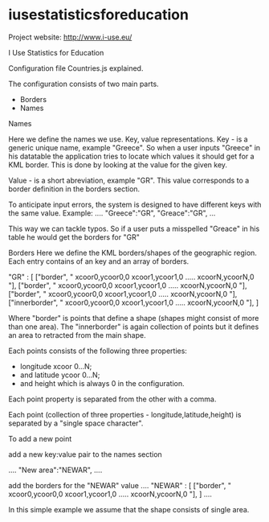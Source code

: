 iusestatisticsforeducation
==========================

Project website: http://www.i-use.eu/

I Use Statistics for Education

Configuration file Countries.js explained.

The configuration consists of two main parts. 
-	Borders 
-	Names

Names

Here we define the names we use. Key, value representations. 
Key -  is a generic unique name, example "Greece". So when a user inputs "Greece" in his datatable the application tries to locate which values it should get for a KML border. This is done by looking at the value for the given key.

Value - is a short abreviation, example "GR". This value corresponds to a border definition in the borders section. 

To anticipate input errors, the system is designed to have different keys with the same value. Example:
....
"Greece":"GR",
"Greace":"GR",
...

This way we can tackle typos. So if a user puts a misspelled "Greace" in his table he would get the borders for "GR" 

Borders 
Here we define the KML borders/shapes of the geographic region. Each entry contains of an key and an array of borders.

"GR" : [ 
["border", " xcoor0,ycoor0,0  xcoor1,ycoor1,0 .....  xcoorN,ycoorN,0 "], 
["border", " xcoor0,ycoor0,0  xcoor1,ycoor1,0 .....  xcoorN,ycoorN,0 "],
["border", " xcoor0,ycoor0,0  xcoor1,ycoor1,0 .....  xcoorN,ycoorN,0 "],
["innerborder", " xcoor0,ycoor0,0  xcoor1,ycoor1,0 .....  xcoorN,ycoorN,0 "],
 ]

Where "border" is  points that define a shape (shapes might consist of more than one area). The "innerborder" is again collection of points but it defines an area to retracted from the main shape.

Each points consists of the following three properties: 
  - longitude xcoor 0...N;
  - and latitude ycoor 0...N;
  - and height which is always 0 in the configuration.  

Each point property is separated from the other with a comma. 

Each point (collection of three properties - longitude,latitude,height) is separated by a "single space character".

To add a new point

add a new key:value pair to the names section

....
"New area":"NEWAR",
....

add the borders for the "NEWAR" value 
....
"NEWAR" : [ 
["border", " xcoor0,ycoor0,0  xcoor1,ycoor1,0 .....  xcoorN,ycoorN,0 "], 
 ]
....

In this simple example we assume that the shape consists of single area.